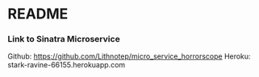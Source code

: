 # README

### Link to Sinatra Microservice
 Github: https://github.com/Lithnotep/micro_service_horrorscope
 Heroku: stark-ravine-66155.herokuapp.com 
